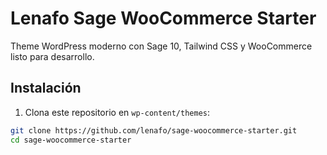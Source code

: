 # Lenafo Sage WooCommerce Starter

Theme WordPress moderno con Sage 10, Tailwind CSS y WooCommerce listo para desarrollo.

## Instalación

1. Clona este repositorio en `wp-content/themes`:

```bash
git clone https://github.com/lenafo/sage-woocommerce-starter.git
cd sage-woocommerce-starter

